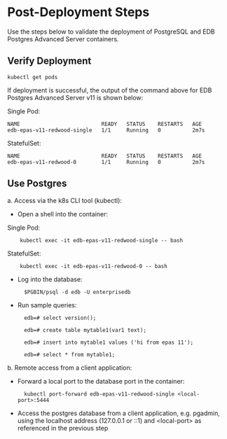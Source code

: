# Post-Deployment Steps
Use the steps below to validate the deployment of PostgreSQL and EDB Postgres Advanced Server containers.


## Verify Deployment
    kubectl get pods

If deployment is successful, the output of the command above  for EDB Postgres Advanced Server v11 is shown below:

Single Pod:

    NAME                          READY   STATUS    RESTARTS   AGE
    edb-epas-v11-redwood-single   1/1     Running   0          2m7s

StatefulSet:

    NAME                          READY   STATUS    RESTARTS   AGE
    edb-epas-v11-redwood-0        1/1     Running   0          2m7s

## Use Postgres

a. Access via the k8s CLI tool (kubectl):


- Open a shell into the container:

Single Pod:

        kubectl exec -it edb-epas-v11-redwood-single -- bash

StatefulSet:

        kubectl exec -it edb-epas-v11-redwood-0 -- bash

- Log into the database:

        $PGBIN/psql -d edb -U enterprisedb

- Run sample queries:

        edb=# select version();

        edb=# create table mytable1(var1 text);

        edb=# insert into mytable1 values ('hi from epas 11');

        edb=# select * from mytable1;

b. Remote access from a client application:

- Forward a local port to the database port in the container:

        kubectl port-forward edb-epas-v11-redwood-single <local-port>:5444

- Access the postgres database from a client application, e.g. pgadmin, using the localhost address (127.0.0.1 or ::1) and \<local-port\> as referenced in the previous step

